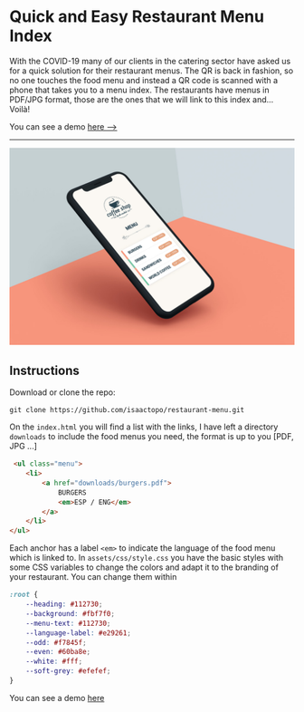 # Quick and Easy Restaurant Menu Index

With the COVID-19 many of our clients in the catering sector have asked us for a quick solution for their restaurant menus. The QR is back in fashion, so no one touches the food menu and instead a QR code is scanned with a phone that takes you to a menu index. The restaurants have menus in PDF/JPG format, those are the ones that we will link to this index and… Voilà!

You can see a demo [here ⟶](https://isaactopo.github.io/restaurant-menu/)

---

![Restaurant Menu Index](shot.jpg "Quick n' Dirty Restaurant Menu Index")


## Instructions

Download or clone the repo:
```
git clone https://github.com/isaactopo/restaurant-menu.git
```

On the ```index.html``` you will find a list with the links, I have left a directory ```downloads``` to include the food menus you need, the format is up to you [PDF, JPG ...]

```html
 <ul class="menu">
    <li>
        <a href="downloads/burgers.pdf">
            BURGERS
            <em>ESP / ENG</em>
        </a>
    </li>
</ul>
```

Each anchor has a label ```<em>``` to indicate the language of the food menu which is linked to.
In ```assets/css/style.css``` you have the basic styles with some CSS variables to change the colors and adapt it to the branding of your restaurant. You can change them within


```css
:root {
    --heading: #112730;
    --background: #fbf7f0;
    --menu-text: #112730;
    --language-label: #e29261;
    --odd: #f7845f;
    --even: #60ba8e;
    --white: #fff;
    --soft-grey: #efefef;
}
````

You can see a demo [here](https://isaactopo.github.io/restaurant-menu/)
